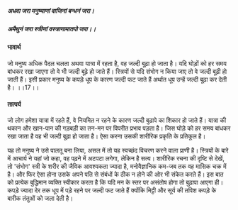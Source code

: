 ##### अधवा जरा मनुष्याणां वाजिनां बन्धनं जरा।
##### अमैथुनं जरा स्त्रीणां वस्त्राणामातपो जरा।। 

#### भावार्थ

जो मनुष्य अधिक पैदल चलता अथवा यात्रा में रहता है, वह जल्दी बूढ़ा हो जाता है। यदि घोड़ों को हर समय बांधकर रखा जाएगा तो वे भी जल्दी बूढ़े हो जाते हैं। स्त्रियों से यदि संभोग न किया जाए तो वे जल्दी बूढ़ी हो जाती हैं। इसी प्रकार मनुष्य के कपड़े धूप के कारण जल्दी फट जाते हैं अर्थात धूप उन्हें जल्दी बूढ़ा कर देती है। ।।17।।

#### तात्पर्य

जो लोग हमेशा यात्रा में रहते हैं, वे नियमित न रहने के कारण जल्दी बुढापे का शिकार हो जाते हैं। यात्रा की थकान और खान-पान की गड़बड़ी का तन-मन पर विपरीत प्रभाव पड़ता है। जिस घोड़े को हर समय बांधकर रखा जाता है वह भी जल्दी बूढ़ा हो जाता है। ऐसा करना उसकी शारीरिक प्रकृति के प्रतिकूल है।

यह तो मनुष्य ने उसे पालतू बना लिया, असल में तो यह स्वच्छंद विचरण करने वाला प्राणी है। स्त्रियों के बारे में आचार्य ने यहां जो कहा, वह पढ़ने में अटपटा लगेगा, लेकिन है सत्य। शारीरिक रचना की दृष्टि से देखें, तो 'संभोग' स्त्री के शरीर की जैविक आवश्यकता ज्यादा है, मनोवैज्ञानिक कम-जब तक वह मासिक चक्र में है। और फिर ऐसा होना उसके अपने पति से संबंधों के ठीक न होने की ओर भी संकेत करते हैं। इस बात को प्रत्येक बुद्धिमान व्यक्ति स्वीकार करता है कि यदि मन के स्तर पर असंतोष होगा तो बुढ़ापा आएगा ही। कपड़े ज्यादा देर तक धूप में पड़े रहने पर जल्दी फट जाते हैं क्योंकि मिट्टी और सूर्य की तपिश कपड़े के बारीक तंतुओं को जला देती है।